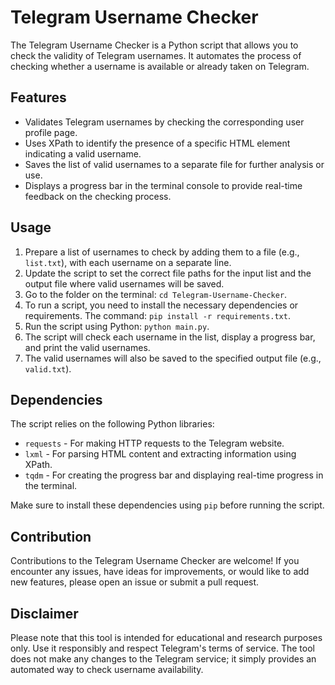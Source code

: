 # Telegram Username Checker

The Telegram Username Checker is a Python script that allows you to check the validity of Telegram usernames. It automates the process of checking whether a username is available or already taken on Telegram.

## Features

- Validates Telegram usernames by checking the corresponding user profile page.
- Uses XPath to identify the presence of a specific HTML element indicating a valid username.
- Saves the list of valid usernames to a separate file for further analysis or use.
- Displays a progress bar in the terminal console to provide real-time feedback on the checking process.

## Usage

1. Prepare a list of usernames to check by adding them to a file (e.g., `list.txt`), with each username on a separate line.
2. Update the script to set the correct file paths for the input list and the output file where valid usernames will be saved.
3. Go to the folder on the terminal: `cd Telegram-Username-Checker`.
4. To run a script, you need to install the necessary dependencies or requirements. The command:  `pip install -r requirements.txt`.
5. Run the script using Python: `python main.py`.
6. The script will check each username in the list, display a progress bar, and print the valid usernames.
7. The valid usernames will also be saved to the specified output file (e.g., `valid.txt`).

## Dependencies

The script relies on the following Python libraries:

- `requests` - For making HTTP requests to the Telegram website.
- `lxml` - For parsing HTML content and extracting information using XPath.
- `tqdm` - For creating the progress bar and displaying real-time progress in the terminal.

Make sure to install these dependencies using `pip` before running the script.

## Contribution

Contributions to the Telegram Username Checker are welcome! If you encounter any issues, have ideas for improvements, or would like to add new features, please open an issue or submit a pull request.

## Disclaimer

Please note that this tool is intended for educational and research purposes only. Use it responsibly and respect Telegram's terms of service. The tool does not make any changes to the Telegram service; it simply provides an automated way to check username availability.

